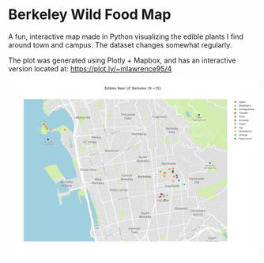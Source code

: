 # Berkeley Wild Food Map
A fun, interactive map made in Python visualizing the edible plants I find around town and campus. The dataset changes somewhat regularly.

The plot was generated using Plotly + Mapbox, and has an interactive version located at: https://plot.ly/~mlawrence95/4


![Fruit Map](https://raw.githubusercontent.com/Mlawrence95/Berkeley-Wild-Food-Map/master/Edibles%20near%20Berkeley.png "Fruit Map")
